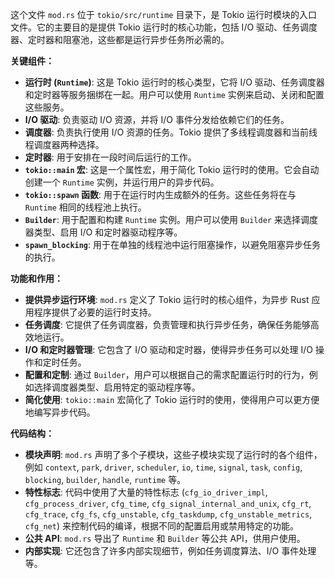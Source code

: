 这个文件 `mod.rs` 位于 `tokio/src/runtime` 目录下，是 Tokio 运行时模块的入口文件。它的主要目的是提供 Tokio 运行时的核心功能，包括 I/O 驱动、任务调度器、定时器和阻塞池，这些都是运行异步任务所必需的。

**关键组件：**

*   **运行时 (`Runtime`)**: 这是 Tokio 运行时的核心类型，它将 I/O 驱动、任务调度器和定时器等服务捆绑在一起。用户可以使用 `Runtime` 实例来启动、关闭和配置这些服务。
*   **I/O 驱动**: 负责驱动 I/O 资源，并将 I/O 事件分发给依赖它们的任务。
*   **调度器**: 负责执行使用 I/O 资源的任务。Tokio 提供了多线程调度器和当前线程调度器两种选择。
*   **定时器**: 用于安排在一段时间后运行的工作。
*   **`tokio::main` 宏**: 这是一个属性宏，用于简化 Tokio 运行时的使用。它会自动创建一个 `Runtime` 实例，并运行用户的异步代码。
*   **`tokio::spawn` 函数**: 用于在运行时内生成额外的任务。这些任务将在与 `Runtime` 相同的线程池上执行。
*   **`Builder`**: 用于配置和构建 `Runtime` 实例。用户可以使用 `Builder` 来选择调度器类型、启用 I/O 和定时器驱动程序等。
*   **`spawn_blocking`**: 用于在单独的线程池中运行阻塞操作，以避免阻塞异步任务的执行。

**功能和作用：**

*   **提供异步运行环境**:  `mod.rs` 定义了 Tokio 运行时的核心组件，为异步 Rust 应用程序提供了必要的运行时支持。
*   **任务调度**:  它提供了任务调度器，负责管理和执行异步任务，确保任务能够高效地运行。
*   **I/O 和定时器管理**:  它包含了 I/O 驱动和定时器，使得异步任务可以处理 I/O 操作和定时任务。
*   **配置和定制**:  通过 `Builder`，用户可以根据自己的需求配置运行时的行为，例如选择调度器类型、启用特定的驱动程序等。
*   **简化使用**:  `tokio::main` 宏简化了 Tokio 运行时的使用，使得用户可以更方便地编写异步代码。

**代码结构：**

*   **模块声明**:  `mod.rs` 声明了多个子模块，这些子模块实现了运行时的各个组件，例如 `context`, `park`, `driver`, `scheduler`, `io`, `time`, `signal`, `task`, `config`, `blocking`, `builder`, `handle`, `runtime` 等。
*   **特性标志**:  代码中使用了大量的特性标志 (`cfg_io_driver_impl`, `cfg_process_driver`, `cfg_time`, `cfg_signal_internal_and_unix`, `cfg_rt`, `cfg_trace`, `cfg_fs`, `cfg_unstable`, `cfg_taskdump`, `cfg_unstable_metrics`, `cfg_net`) 来控制代码的编译，根据不同的配置启用或禁用特定的功能。
*   **公共 API**:  `mod.rs` 导出了 `Runtime` 和 `Builder` 等公共 API，供用户使用。
*   **内部实现**:  它还包含了许多内部实现细节，例如任务调度算法、I/O 事件处理等。

